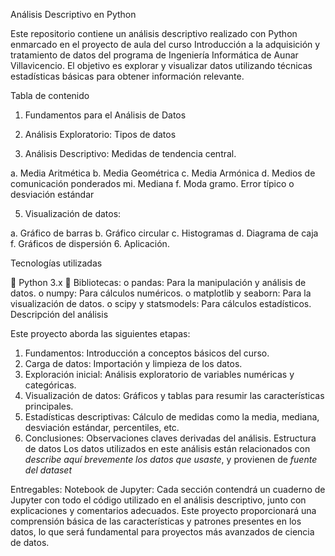 Análisis Descriptivo en Python

Este repositorio contiene un análisis descriptivo realizado con Python enmarcado en el
proyecto de aula del curso Introducción a la adquisición y tratamiento de datos del
programa de Ingeniería Informática de Aunar Villavicencio.
El objetivo es explorar y visualizar datos utilizando técnicas estadísticas básicas para
obtener información relevante.

Tabla de contenido

1. Fundamentos para el Análisis de Datos
   
3. Análisis Exploratorio: Tipos de datos
   
4. Análisis Descriptivo: Medidas de tendencia central.
   
a. Media Aritmética
b. Media Geométrica
c. Media Armónica
d. Medios de comunicación ponderados
mi. Mediana
f. Moda
gramo. Error típico o desviación estándar

5. Visualización de datos:
   
a. Gráfico de barras
b. Gráfico circular
c. Histogramas
d. Diagrama de caja
f. Gráficos de dispersión
6. Aplicación.


Tecnologías utilizadas

 Python 3.x
 Bibliotecas:
o pandas: Para la manipulación y análisis de datos.
o numpy: Para cálculos numéricos.
o matplotlib y seaborn: Para la visualización de datos.
o scipy y statsmodels: Para cálculos estadísticos.
Descripción del análisis


Este proyecto aborda las siguientes etapas:

1. Fundamentos: Introducción a conceptos básicos del curso.
2. Carga de datos: Importación y limpieza de los datos.
3. Exploración inicial: Análisis exploratorio de variables numéricas y categóricas.
4. Visualización de datos: Gráficos y tablas para resumir las características
principales.
5. Estadísticas descriptivas: Cálculo de medidas como la media, mediana,
desviación estándar, percentiles, etc.
6. Conclusiones: Observaciones claves derivadas del análisis.
Estructura de datos
Los datos utilizados en este análisis están relacionados con *describe aquí
brevemente los datos que usaste*, y provienen de *fuente del dataset*



Entregables:
Notebook de Jupyter: Cada sección contendrá un cuaderno de Jupyter con todo el
código utilizado en el análisis descriptivo, junto con explicaciones y comentarios
adecuados. Este proyecto proporcionará una comprensión básica de las
características y patrones presentes en los datos, lo que será fundamental para
proyectos más avanzados de ciencia de datos.

